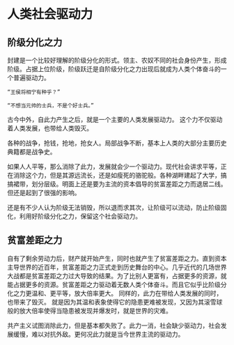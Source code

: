 # 人类社会驱动力

## 阶级分化之力

封建是一个比较好理解的阶级分化的形式。领主、农奴不同的社会身份产生，形成阶级。占据上位阶级，阶级跃迁是自阶级分化之力出现后就成为人类个体奋斗的一个普遍驱动力。

```
“王侯将相宁有种乎？”
```

```
“不想当元帅的士兵，不是个好士兵。”
```

古今中外，自此力产生之后，就是一个主要的人类发展驱动力。
这个力不仅驱动着人类发展，也带给人类毁灭。

各种的战争，抢钱，抢地，抢女人。局部战争不断，基本上人类的大部分主要历史典籍都是战争史。

如果人人平等，那么消除了此力，发展就会少一个驱动力。现代社会讲求平等，正在消除这个力，但是其源远流长，还是如瘦死的骆驼般。各种湖畔建起了大学，搞搞裙带，划分层级。明面上还是要为主流的资本倡导的贫富差距之力而退居二线。但还是起到了很强的影响。

还是有不少人认为阶级无法销毁，所以退而求其次，让阶级可以流动，防止阶级固化，利用好阶级分化之力，保留这个社会驱动力。

## 贫富差距之力

自有了剩余劳动力后，财产就开始产生，同时也就产生了贫富差距之力。直到资本主导世界的近百年，贫富差距之力正式走到历史舞台的中心。几乎近代的几场世界大战都是贫富差距之力过大导致的结果。为了比别人更富有，占据更多的资源，就能占据更多的资源。贫富差距之力驱动着无数人类个体奋斗。而且它似乎比阶级分化之力更温和、更平等，放大倍率更大。
同样的，此力在带给人类发展的同时，也带来了毁灭。
就是因为其温和表象使得它的隐患更难被发现，又因为其滚雪球般的放大倍率使得当隐患被发现并爆发时，就是世界的灾难。

共产主义试图消除此力，但是基本都失败了。此力一消，社会缺少驱动力，社会发展缓慢，难以对抗外敌。更何况此力就是当今世界主流的驱动力。

